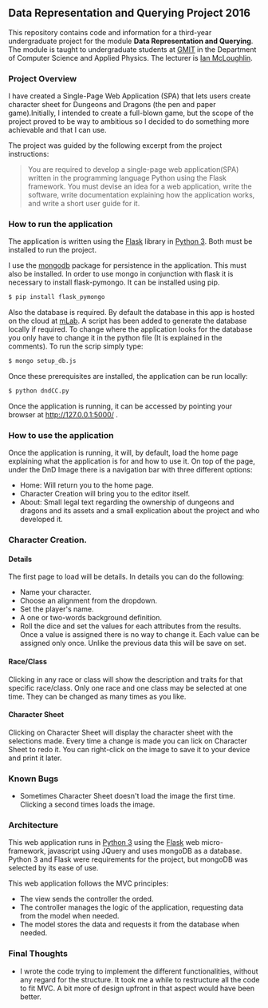 ## Data Representation and Querying Project 2016

This repository contains code and information for a third-year undergraduate project for the module **Data Representation and Querying**.
The module is taught to undergraduate students at [GMIT](http://www.gmit.ie) in the Department of Computer Science and Applied Physics.
The lecturer is [Ian McLoughlin](https://ianmcloughlin.github.io).

### Project Overview
I have created a Single-Page Web Application (SPA) that lets users create character sheet for Dungeons and Dragons (the pen and paper game).Initially, I intended to create a full-blown game, but the scope of the project proved to be way to ambitious so I decided to do something more achievable and that I can use.

The project was guided by the following excerpt from the project instructions:
>You are required to develop a single-page web application(SPA) written in the programming language Python using the Flask framework. You must devise an idea for a web application, write the software, write documentation explaining how the application works, and write a short user guide for it.

### How to run the application
The application is written using the [Flask](http://flask.pocoo.org/) library in [Python 3](https://www.python.org).
Both must be installed to run the project.

I use the [mongodb](https://www.mongodb.com/) package for persistence in the application.
This must also be installed. In order to use mongo in conjunction with flask it is necessary to install flask-pymongo. It can be installed using pip.

```bash
$ pip install flask_pymongo
```

Also the database is required. By default the database in this app is hosted on the cloud at [mLab](https://mlab.com/).
A script has been added to generate the database locally if required. To change where the application looks for the database you only have to change it in the python file (It is explained in the comments). To run the scrip simply type:

```bash
$ mongo setup_db.js
```
Once these prerequisites are installed, the application can be run locally:
```bash
$ python dndCC.py
```
Once the application is running, it can be accessed by pointing your browser at http://127.0.0.1:5000/ .

### How to use the application

Once the application is running, it will, by default, load the home page explaining what the application is for and how to use it. On top of the page, under the DnD Image there is a navigation bar with three different options:
- Home: Will return you to the home page.
- Character Creation will bring you to the editor itself.
- About: Small legal text regarding the ownership of dungeons and dragons and its assets and a small explication about the project and who developed it.

### Character Creation.

#### Details

The first page to load will be details. In details you can do the following:
- Name your character.
- Choose an alignment from the dropdown.
- Set the player's name.
- A one or two-words background definition.
- Roll the dice and set the values for each attributes from the results. Once a value is assigned there is no way to change it. Each value can be assigned only once. Unlike the previous data this will be save on set.

#### Race/Class      

Clicking in any race or class will show the description and traits for that specific race/class.
Only one race and one class may be selected at one time. They can be changed as many times as you like.

#### Character Sheet

Clicking on Character Sheet will display the character sheet with the selections made. Every time a change is made you can lick on Character Sheet to redo it. You can right-click on the image to save it to your device and print it later.
    
### Known Bugs
  
  - Sometimes Character Sheet doesn't load the image the first time. Clicking a second times loads the image.
  
### Architecture
This web application runs in [Python 3](https://www.python.org) using the [Flask](http://flask.pocoo.org/) web micro-framework, javascript using JQuery and uses mongoDB as a database.
Python 3 and Flask were requirements for the project, but mongoDB was selected by its ease of use.

This web application follows the MVC principles:
- The view sends the controller the orded.
- The controller manages the logic of the application, requesting data from the model when needed.
- The model stores the data and requests it from the database when needed.


### Final Thoughts

  - I wrote the code trying to implement the different functionalities, without any regard for the structure. It took me a while to restructure all the code to fit MVC. A bit more of design upfront in that aspect would have been better.


